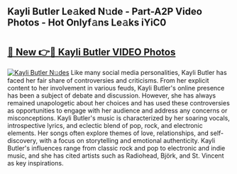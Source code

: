 ## Kayli Butler Le𝚊ked N𝚞de - Part-A2P Video Photos - Hot Onlyf𝚊ns Le𝚊ks iYiC0

# <h2><a href="http://ac51785.deff.icu/?id=Kayli+Butler">🔗 New 👉🔴 Kayli Butler VIDEO Photos</a></h2>

[![Kayli Butler N𝚞des](https://i.imgur.com/rIISA9y.gif)](http://ac51785.deff.icu/?id=Kayli+Butler)
Like many social media personalities, Kayli Butler has faced her fair share of controversies and criticisms. From her explicit content to her involvement in various feuds, Kayli Butler's online presence has been a subject of debate and discussion. However, she has always remained unapologetic about her choices and has used these controversies as opportunities to engage with her audience and address any concerns or misconceptions. Kayli Butler's music is characterized by her soaring vocals, introspective lyrics, and eclectic blend of pop, rock, and electronic elements. Her songs often explore themes of love, relationships, and self-discovery, with a focus on storytelling and emotional authenticity. Kayli Butler's influences range from classic rock and pop to electronic and indie music, and she has cited artists such as Radiohead, Björk, and St. Vincent as key inspirations.
